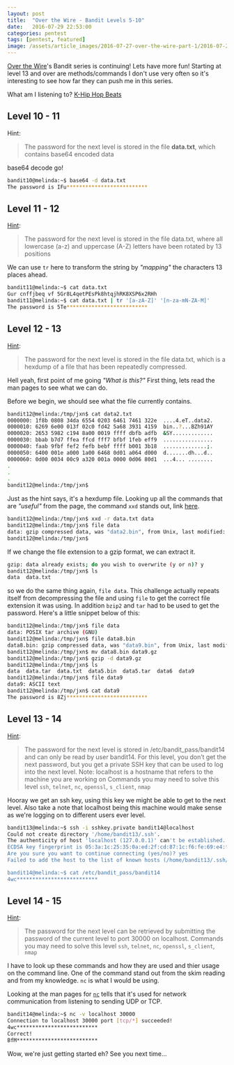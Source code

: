 ```yaml
---
layout: post
title:  "Over the Wire - Bandit Levels 5-10"
date:   2016-07-29 22:53:00
categories: pentest
tags: [pentest, featured]
image: /assets/article_images/2016-07-27-over-the-wire-part-1/2016-07-27.jpg
---
```


[Over the Wire](http://overthewire.org/wargames/)'s Bandit series is continuing! Lets have more fun! Starting at level 13 and over are methods/commands I don't use very often so it's interesting to see how far they can push me in this series. 

What am I listening to? [K-Hip Hop Beats](https://duckduckgo.com/l/?kh=-1&uddg=https%3A%2F%2Fopen.spotify.com%2Fuser%2Fspotify%2Fplaylist%2F4FtvCOlFKwqo2uPolnuypJ)

## Level 10 - 11

Hint:

> The password for the next level is stored in the file **data.txt**, which contains base64 encoded data

base64 decode go!

```sh
bandit10@melinda:~$ base64 -d data.txt
The password is IFu**************************
```

## Level 11 - 12
[Hint](http://overthewire.org/wargames/bandit/bandit12.html):

> The password for the next level is stored in the file data.txt, where all lowercase (a-z) and uppercase (A-Z) letters have been rotated by 13 positions

We can use `tr` here to transform the string by *"mapping"* the characters 13 places ahead.

```sh
bandit11@melinda:~$ cat data.txt
Gur cnffjbeq vf 5Gr8L4qetPEsPk8htqjhRK8XSP6x2RHh
bandit11@melinda:~$ cat data.txt | tr '[a-zA-Z]' '[n-za-mN-ZA-M]'
The password is 5Te**************************
```

## Level 12 - 13
[Hint](http://overthewire.org/wargames/bandit/bandit13.html):

> The password for the next level is stored in the file data.txt, which is a hexdump of a file that has been repeatedly compressed. 

Hell yeah, first point of me going *"What is this?"* First thing, lets read the man pages to see what we can do.

Before we begin, we should see what the file currently contains.

```sh
bandit12@melinda:/tmp/jxn$ cat data2.txt
0000000: 1f8b 0808 34da 6554 0203 6461 7461 322e  ....4.eT..data2.
0000010: 6269 6e00 013f 02c0 fd42 5a68 3931 4159  bin..?...BZh91AY
0000020: 2653 5982 c194 8a00 0019 ffff dbfb adfb  &SY.............
0000030: bbab b7d7 ffea ffcd fff7 bfbf 1feb eff9  ................
0000040: faab 9fbf fef2 fefb bebf ffff b001 3b18  ..............;.
0000050: 6400 001e a000 1a00 6468 0d01 a064 d000  d.......dh...d..
0000060: 0d00 0034 00c9 a320 001a 0000 0d06 80d1  ...4... ........
.
.
.
bandit12@melinda:/tmp/jxn$

```

Just as the hint says, it's a hexdump file. Looking up all the commands that are *"useful"* from the page, the command `xxd` stands out, link [here](http://linux.die.net/man/1/xxd).

```sh
bandit12@melinda:/tmp/jxn$ xxd -r data.txt data
bandit12@melinda:/tmp/jxn$ file data
data: gzip compressed data, was "data2.bin", from Unix, last modified: Fri Nov 14 10:32:20 2014, max compression
bandit12@melinda:/tmp/jxn$
```

If we change the file extension to a gzip format, we can extract it.

```sh
gzip: data already exists; do you wish to overwrite (y or n)? y
bandit12@melinda:/tmp/jxn$ ls
data  data.txt
```

so we do the same thing again, `file data`. This challenge actually repeats itself from decompressing the file and using `file` to get the correct file extension it was using. In addition `bzip2` and  `tar` had to be used to get the password. Here's a little snippet below of this:

```sh
bandit12@melinda:/tmp/jxn$ file data
data: POSIX tar archive (GNU)
bandit12@melinda:/tmp/jxn$ file data8.bin
data8.bin: gzip compressed data, was "data9.bin", from Unix, last modified: Fri Nov 14 10:32:20 2014, max compression
bandit12@melinda:/tmp/jxn$ mv data8.bin data9.gz
bandit12@melinda:/tmp/jxn$ gzip -d data9.gz
bandit12@melinda:/tmp/jxn$ ls
data  data.tar  data.txt  data5.bin  data5.tar  data6  data9
bandit12@melinda:/tmp/jxn$ file data9
data9: ASCII text
bandit12@melinda:/tmp/jxn$ cat data9
The password is 8Zj**************************
```



## Level 13 - 14 
[Hint](http://overthewire.org/wargames/bandit/bandit13.html):

> The password for the next level is stored in /etc/bandit_pass/bandit14 and can only be read by user bandit14. For this level, you don’t get the next password, but you get a private SSH key that can be used to log into the next level. Note: localhost is a hostname that refers to the machine you are working on
> Commands you may need to solve this level
> `ssh`, `telnet`, `nc`, `openssl`, `s_client`, `nmap`

Hooray we get an ssh key, using this key we might be able to get to the next level. Also take a note that localhost being this machine would make sense as we're logging on to different users ever level.

```sh
bandit13@melinda:~$ ssh -i sshkey.private bandit14@localhost
Could not create directory '/home/bandit13/.ssh'.
The authenticity of host 'localhost (127.0.0.1)' can't be established.
ECDSA key fingerprint is 05:3a:1c:25:35:0a:ed:2f:cd:87:1c:f6:fe:69:e4:f6.
Are you sure you want to continue connecting (yes/no)? yes
Failed to add the host to the list of known hosts (/home/bandit13/.ssh/known_hosts).

bandit14@melinda:~$ cat /etc/bandit_pass/bandit14
4wc**************************
```


## Level 14 - 15 
[Hint](http://overthewire.org/wargames/bandit/bandit15.html):

> The password for the next level can be retrieved by submitting the password of the current level to port 30000 on localhost.
> Commands you may need to solve this level
> `ssh`, `telnet`, `nc`, `openssl`, `s_client`, `nmap`

I have to look up these commands and how they are used and thier usage on the command line. One of the command stand out from the skim reading and from my knowledge. `nc` is what I would be using.

Looking at the man pages for  [`nc`](http://linux.die.net/man/1/nc) tells that it's used for network communication from listening to sending UDP or TCP.

```sh
bandit14@melinda:~$ nc -v localhost 30000
Connection to localhost 30000 port [tcp/*] succeeded!
4wc**************************
Correct!
BfM**************************
```

Wow, we're just getting started eh? See you next time...








